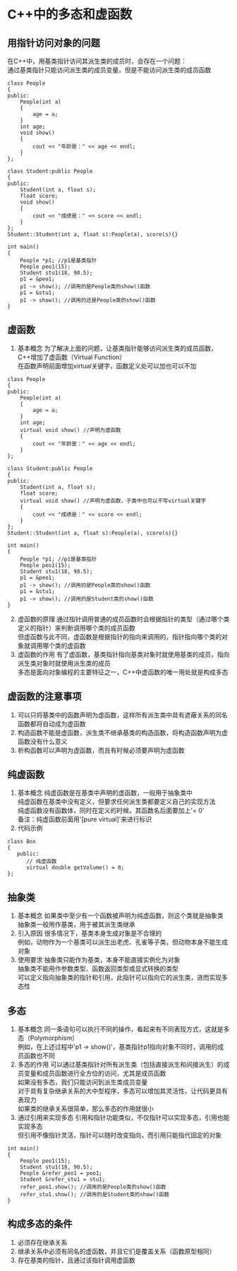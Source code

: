 # C++中的多态和虚函数

## 用指针访问对象的问题
在C++中，用基类指针访问其派生类的成员时，会存在一个问题：  
通过基类指针只能访问派生类的成员变量，但是不能访问派生类的成员函数  
```
class People
{
public:
	People(int a)
	{
		age = a;
	}
	int age;
	void show()
	{
		cout << "年龄是：" << age << endl;
	}
};

class Student:public People
{
public:
	Student(int a, float s);
	float score;
	void show()
	{
		cout << "成绩是：" << score << endl;
	}
};
Student::Student(int a, float s):People(a), score(s){}

int main()
{
	People *p1; //p1是基类指针
	People peo1(15);
	Student stu1(18, 90.5);
	p1 = &peo1;
	p1 -> show(); //调用的是People类的show()函数
	p1 = &stu1;
	p1 -> show(); //调用的还是People类的show()函数
}
```


## 虚函数
1. 基本概念
为了解决上面的问题，让基类指针能够访问派生类的成员函数，C++增加了虚函数（Virtual Function）  
在函数声明前面增加virtual关键字，函数定义处可以加也可以不加  
```
class People
{
public:
	People(int a)
	{
		age = a;
	}
	int age;
	virtual void show() //声明为虚函数
	{
		cout << "年龄是：" << age << endl;
	}
};

class Student:public People
{
public:
	Student(int a, float s);
	float score;
	virtual void show() //声明为虚函数，子类中也可以不写virtual关键字
	{
		cout << "成绩是：" << score << endl;
	}
};
Student::Student(int a, float s):People(a), score(s){}

int main()
{
	People *p1; //p1是基类指针
	People peo1(15);
	Student stu1(18, 90.5);
	p1 = &peo1;
	p1 -> show(); //调用的是People类的show()函数
	p1 = &stu1;
	p1 -> show(); //调用的是Student类的show()函数
}
```
2. 虚函数的原理
通过指针调用普通的成员函数时会根据指针的类型（通过哪个类定义的指针）来判断调用哪个类的成员函数  
但虚函数与此不同，虚函数是根据指针的指向来调用的，指针指向哪个类的对象就调用哪个类的虚函数  
3. 虚函数的作用
有了虚函数，基类指针指向基类对象时就使用基类的成员，指向派生类对象时就使用派生类的成员  
多态是面向对象编程的主要特征之一，C++中虚函数的唯一用处就是构成多态  


## 虚函数的注意事项
1. 可以只将基类中的函数声明为虚函数，这样所有派生类中具有遮蔽关系的同名函数都将自动成为虚函数  
2. 构造函数不能是虚函数，派生类不继承基类的构造函数，将构造函数声明为虚函数没有什么意义  
3. 析构函数可以声明为虚函数，而且有时候必须要声明为虚函数  


## 纯虚函数
1. 基本概念
纯虚函数是在基类中声明的虚函数，一般用于抽象类中  
纯虚函数在基类中没有定义，但要求任何派生类都要定义自己的实现方法  
纯虚函数没有函数体，同时在定义的时候，其函数名后面要加上'= 0'  
备注：纯虚函数前面用'[pure virtual]'来进行标识  
2. 代码示例
```
class Box
{
   public:
      // 纯虚函数
      virtual double getVolume() = 0;
};
```

## 抽象类
1. 基本概念
如果类中至少有一个函数被声明为纯虚函数，则这个类就是抽象类  
抽象类一般用作基类，用于被其派生类继承  
2. 引入原因
很多情况下，基类本身生成对象是不合理的  
例如，动物作为一个基类可以派生出老虎、孔雀等子类，但动物本身不能生成对象  
3. 使用要求
抽象类只能作为基类，本身不能直接实例化为对象  
抽象类不能用作参数类型、函数返回类型或显式转换的类型  
可以定义指向抽象类的指针和引用，此指针可以指向它的派生类，进而实现多态性  


## 多态
1. 基本概念
同一条语句可以执行不同的操作，看起来有不同表现方式，这就是多态（Polymorphism）  
例如，在上述过程中'p1 -> show()'，基类指针p1指向对象不同时，调用的成员函数也不同  
2. 多态的作用
可以通过基类指针对所有派生类（包括直接派生和间接派生）的成员变量和成员函数进行全方位的访问，尤其是成员函数  
如果没有多态，我们只能访问到派生类成员变量  
对于具有复杂继承关系的大中型程序，多态可以增加其灵活性，让代码更具有表现力  
如果类的继承关系很简单，那么多态的作用就很小  
3. 通过引用来实现多态
引用和指针功能类似，不仅指针可以实现多态，引用也能实现多态  
但引用不像指针灵活，指针可以随时改变指向，而引用只能指代固定的对象  
```
int main()
{
	People peo1(15);
	Student stu1(18, 90.5);
	People &refer_peo1 = peo1;
	Student &refer_stu1 = stu1;
	refer_peo1.show(); //调用的是People类的show()函数
	refer_stu1.show(); //调用的是Student类的show()函数
}
```


## 构成多态的条件
1. 必须存在继承关系  
2. 继承关系中必须有同名的虚函数，并且它们是覆盖关系（函数原型相同）  
3. 存在基类的指针，且通过该指针调用虚函数  

